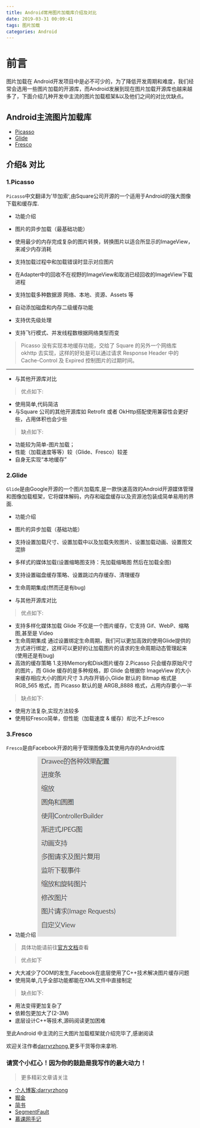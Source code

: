 ```yaml
---
title: Android常用图片加载库介绍及对比
date: 2019-03-31 00:09:41
tags: 图片加载
categories: Android
---
```


# 前言

图片加载在 Android开发项目中是必不可少的，为了降低开发周期和难度，我们经常会选用一些图片加载的开源库，而Android发展到现在图片加载开源库也越来越多了，下面介绍几种开发中主流的图片加载框架&以及他们之间的对比优缺点。

## Android主流图片加载库

*   [Picasso](https://link.jianshu.com/?t=https://github.com/square/picasso)
*   [Glide](https://link.jianshu.com/?t=https://github.com/bumptech/glide)
*   [Fresco](https://link.jianshu.com/?t=https://github.com/facebook/fresco)

## 介绍& 对比

### 1.Picasso
`Picasso`中文翻译为'毕加索',由Square公司开源的一个适用于Android的强大图像下载和缓存库.


<!--more-->



* 功能介绍

* 图片的异步加载（最基础功能）
* 使用最少的内存完成复杂的图片转换，转换图片以适合所显示的ImageView，来减少内存消耗
* 支持加载过程中和加载错误时显示对应图片
*  在Adapter中的回收不在视野的ImageView和取消已经回收的ImageView下载进程
* 支持加载多种数据源 网络、本地、资源、Assets 等
* 自动添加磁盘和内存二级缓存功能
* 支持优先级处理
* 支持飞行模式、并发线程数根据网络类型而变
> Picasso 没有实现本地缓存功能，交给了 Square 的另外一个网络库 okhttp 去实现，这样的好处是可以通过请求 Response Header 中的 Cache-Control 及 Expired 控制图片的过期时间。

---------------------------
* 与其他开源库对比
> 优点如下:
* 使用简单,代码简洁
* 与Square 公司的其他开源库如 Retrofit 或者 OkHttp搭配使用兼容性会更好些，占用体积也会少些
> 缺点如下:
* 功能较为简单-图片加载；
* 性能（加载速度等等）较（Glide、Fresco）较差
* 自身无实现“本地缓存”

### 2.Glide
`Glide`是由Google开源的一个图片加载库,是一款快速高效的Android开源媒体管理和图像加载框架，它将媒体解码，内存和磁盘缓存以及资源池包装成简单易用的界面.

* 功能介绍
* 图片的异步加载（基础功能）
* 支持设置加载尺寸、设置加载中以及加载失败图片、设置加载动画、设置图文混排
* 多样式的媒体加载(设置缩略图支持：先加载缩略图 然后在加载全图)
* 支持设置磁盘缓存策略、设置跳过内存缓存、清理缓存
* 生命周期集成(然而还是有bug)

* 与其他开源库对比
> 优点如下:
* 支持多样化媒体加载
Glide 不仅是一个图片缓存，它支持 Gif、WebP、缩略图,甚至是 Video
* 生命周期集成
通过设置绑定生命周期，我们可以更加高效的使用Glide提供的方式进行绑定，这样可以更好的让加载图片的请求的生命周期动态管理起来(使用还是有bug)
* 高效的缓存策略
1.支持Memory和Disk图片缓存
2.Picasso 只会缓存原始尺寸的图片，而 Glide 缓存的是多种规格，即 Glide 会根据你 ImageView 的大小来缓存相应大小的图片尺寸
3.内存开销小,Glide 默认的 Bitmap 格式是 RGB_565 格式，而 Picasso 默认的是 ARGB_8888 格式，占用内存要小一半

> 缺点如下:

* 使用方法复杂,实现方法较多
* 使用较Fresco简单，但性能（加载速度 & 缓存）却比不上Fresco


### 3.Fresco
`Fresco`是由Facebook开源的用于管理图像及其使用内存的Android库

* 功能介绍
![image.png](Android常用图片加载库介绍及对比/1240-20200309132434292.png)

> 具体功能请前往[官方文档](https://www.fresco-cn.org/support.html)查看

> 优点如下
* 大大减少了OOM的发生,Facebook在底层使用了C++技术解决图片缓存问题
* 使用简单,几乎全部功能都能在XML文件中直接制定

> 缺点如下:

* 用法变得更加复杂了
* 依赖包更加大了(2-3M)
* 底层设计C++等技术,源码阅读更加困难

至此Android 中主流的三大图片加载框架就介绍完毕了,感谢阅读



欢迎关注作者[darryrzhong](http://www.darryrzhong.site),更多干货等你来拿哟.

### 请赏个小红心！因为你的鼓励是我写作的最大动力！
>更多精彩文章请关注
- [个人博客:darryrzhong](http://www.darryrzhong.xyz)
- [掘金](https://juejin.im/user/5a6c3b19f265da3e49804988)
- [简书](https://www.jianshu.com/users/b7fdf53ec0b9/timeline)
- [SegmentFault](https://segmentfault.com/u/darryrzhong_5ac59892a5882/articles)
- [慕课网手记](https://www.imooc.com/u/6733207)




